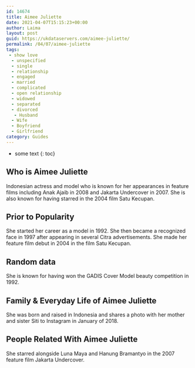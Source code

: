 ```yaml
---
id: 14674
title: Aimee Juliette
date: 2021-04-07T15:15:23+00:00
author: Laima
layout: post
guid: https://ukdataservers.com/aimee-juliette/
permalink: /04/07/aimee-juliette
tags:
 - show love
  - unspecified
  - single
  - relationship
  - engaged
  - married
  - complicated
  - open relationship
  - widowed
  - separated
  - divorced
   - Husband
  - Wife
  - Boyfriend
  - Girlfriend
category: Guides
---
```


* some text
{: toc}


## Who is Aimee Juliette
                  
                  
                  
Indonesian actress and model who is known for her appearances in feature films including Anak Ajaib in 2008 and Jakarta Undercover in 2007. She is also known for having starred in the 2004 film Satu Kecupan. 
                  
              
            
              
            
                
                
                
## Prior to Popularity
                  
                  
                  
She started her career as a model in 1992. She then became a recognized face in 1997 after appearing in several Citra advertisements. She made her feature film debut in 2004 in the film Satu Kecupan. 
                  
              
            
              
            
                
                
                
## Random data
                  
                  
                  
She is known for having won the GADIS Cover Model beauty competition in 1992. 
                  
              
            
              
            
                
                
                
## Family & Everyday Life of Aimee Juliette
                  
                  
                  
She was born and raised in Indonesia and shares a photo with her mother and sister Siti to Instagram in January of 2018. 
                  
              
            
              
            
                
                
                
## People Related With Aimee Juliette
                  
                  
                  
She starred alongside Luna Maya and Hanung Bramantyo in the 2007 feature film Jakarta Undercover. 
                  
              
            
              
            
                
              
            
              
              
            
            
              
            
          
          
          